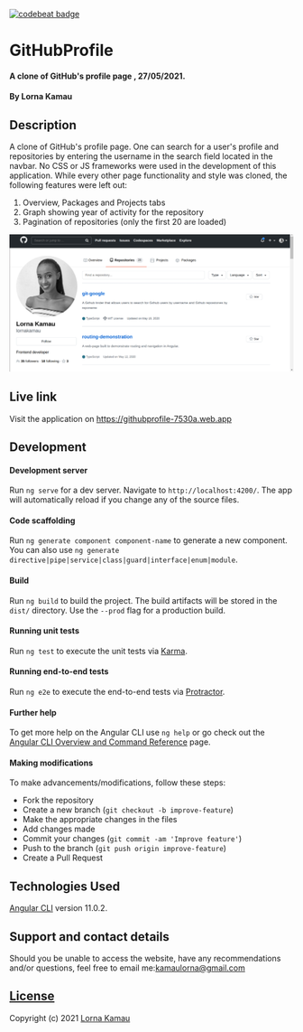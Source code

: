 [![codebeat badge](https://codebeat.co/badges/478719a8-d230-4c74-933b-07e3bff39bcc)](https://codebeat.co/projects/github-com-lornakamau-github-profile-clone-master)
# GitHubProfile
#### A clone of GitHub's profile page , 27/05/2021.
#### By Lorna Kamau

## Description
A clone of GitHub's profile page. One can search for a user's profile and repositories by entering the username in the search field located in the navbar.  No CSS or JS frameworks were used in the development of this application.
While every other page functionality and style was cloned, the following features were left out:
1. Overview, Packages and Projects tabs
2. Graph showing year of activity for the repository
3. Pagination of repositories (only the first 20 are loaded)

![landing](src/assets/images/landing.jpg)

## Live link
Visit the application on https://githubprofile-7530a.web.app

## Development

#### Development server

Run `ng serve` for a dev server. Navigate to `http://localhost:4200/`. The app will automatically reload if you change any of the source files.

#### Code scaffolding

Run `ng generate component component-name` to generate a new component. You can also use `ng generate directive|pipe|service|class|guard|interface|enum|module`.

#### Build

Run `ng build` to build the project. The build artifacts will be stored in the `dist/` directory. Use the `--prod` flag for a production build.

#### Running unit tests

Run `ng test` to execute the unit tests via [Karma](https://karma-runner.github.io).

#### Running end-to-end tests

Run `ng e2e` to execute the end-to-end tests via [Protractor](http://www.protractortest.org/).

#### Further help

To get more help on the Angular CLI use `ng help` or go check out the [Angular CLI Overview and Command Reference](https://angular.io/cli) page.


#### Making modifications

To make advancements/modifications, follow these steps:

- Fork the repository
- Create a new branch (`git checkout -b improve-feature`)
- Make the appropriate changes in the files
- Add changes made
- Commit your changes (`git commit -am 'Improve feature'`)
- Push to the branch (`git push origin improve-feature`)
- Create a Pull Request 

## Technologies Used

[Angular CLI](https://github.com/angular/angular-cli) version 11.0.2.

## Support and contact details

Should you be unable to access the website, have any recommendations and/or questions, feel free to email me:[kamaulorna@gmail.com](mailto:kamaulorna@gmail.com)

## [License](https://github.com/lornakamau/git-google/blob/master/LICENSE.md)

Copyright (c) 2021 [Lorna Kamau](https://github.com/lornakamau)  


